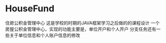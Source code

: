 # HouseFund
住房公积金管理中心
这是学校的时期的JAVA框架学习之后做的的课程设计
一个房屋公积金管理中心，实现的功能主要是，单位开户和个人开户
分支任务还有一些关于单位信息和个人账户信息的修改
